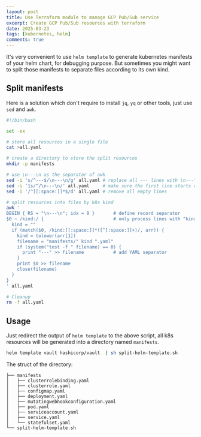 ```yaml
---
layout: post
title: Use Terraform module to manage GCP Pub/Sub service
excerpt: Create GCP Pub/Sub resources with terraform
date: 2025-03-23
tags: [kubernetes, helm]
comments: true
---
```


It's very convenient to use `helm template` to generate kubernetes manifests of your helm chart, for debugging purpose. But sometimes you might want to split those manifests to separate files according to its own kind.

## Split manifests

Here is a solution which don't require to install `jq`, `yq` or other tools, just use `sed` and `awk`.

```bash
#!/bin/bash

set -ex

# store all resources in a single file
cat >all.yaml

# create a directory to store the split resources
mkdir -p manifests

# use \n---\n as the separator of awk
sed -i 's/^---$/\n---\n/g' all.yaml # replace all --- lines with \n---\n
sed -i '1s/^/\n---\n/' all.yaml     # make sure the first line starts with \n---\n
sed -i '/^[[:space:]]*$/d' all.yaml # remove all empty lines

# split resources into files by k8s kind
awk '
BEGIN { RS = "\n---\n"; idx = 0 }       # define record separator
$0 ~ /kind:/ {                          # only process lines with "kind:"
  kind = ""
  if (match($0, /kind:[[:space:]]*([^[:space:]]+)/, arr)) {
    kind = tolower(arr[1])
    filename = "manifests/" kind ".yaml"
    if (system("test -f " filename) == 0) {
      print "---" >> filename           # add YAML separator
    }
    print $0 >> filename
    close(filename)
  }
}
' all.yaml

# Cleanup
rm -f all.yaml
```

## Usage

Just redirect the output of `helm template` to the above script, all k8s resources will be generated into a directory named `manifests`.

```bash
helm template vault hashicorp/vault  | sh split-helm-template.sh
```

The struct of the directory:

```
├── manifests
│   ├── clusterrolebinding.yaml
│   ├── clusterrole.yaml
│   ├── configmap.yaml
│   ├── deployment.yaml
│   ├── mutatingwebhookconfiguration.yaml
│   ├── pod.yaml
│   ├── serviceaccount.yaml
│   ├── service.yaml
│   └── statefulset.yaml
└── split-helm-template.sh
```